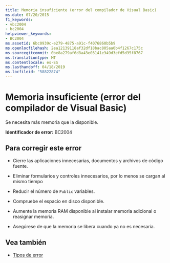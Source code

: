 ```yaml
---
title: Memoria insuficiente (error del compilador de Visual Basic)
ms.date: 07/20/2015
f1_keywords:
- vbc2004
- bc2004
helpviewer_keywords:
- BC2004
ms.assetid: 6bc0939c-e279-4875-a91c-f4076860b5b9
ms.openlocfilehash: 2ea12139118af32df18bac805aa0b4f1267c175c
ms.sourcegitcommit: 0be8a279af6d8a43e03141e349d3efd5d35f8767
ms.translationtype: MT
ms.contentlocale: es-ES
ms.lasthandoff: 04/18/2019
ms.locfileid: "58822874"
---
```

# <a name="out-of-memory-visual-basic-compiler-error"></a>Memoria insuficiente (error del compilador de Visual Basic)
Se necesita más memoria que la disponible.  
  
 **Identificador de error:** BC2004  
  
## <a name="to-correct-this-error"></a>Para corregir este error  
  
-   Cierre las aplicaciones innecesarias, documentos y archivos de código fuente.  
  
-   Eliminar formularios y controles innecesarios, por lo menos se cargan al mismo tiempo  
  
-   Reducir el número de `Public` variables.  
  
-   Compruebe el espacio en disco disponible.  
  
-   Aumente la memoria RAM disponible al instalar memoria adicional o reasignar memoria.  
  
-   Asegúrese de que la memoria se libera cuando ya no es necesaria.  
  
## <a name="see-also"></a>Vea también

- [Tipos de error](../../../visual-basic/programming-guide/language-features/error-types.md)
